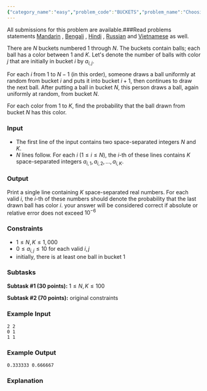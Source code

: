 ```yaml
---
{"category_name":"easy","problem_code":"BUCKETS","problem_name":"Choosing from Buckets","languages_supported":{"0":"C","1":"CPP14","2":"JAVA","3":"PYTH","4":"PYTH 3.6","5":"PYPY","6":"CS2","7":"PAS fpc","8":"PAS gpc","9":"RUBY","10":"PHP","11":"GO","12":"NODEJS","13":"HASK","14":"rust","15":"SCALA","16":"swift","17":"D","18":"PERL","19":"FORT","20":"WSPC","21":"ADA","22":"CAML","23":"ICK","24":"BF","25":"ASM","26":"CLPS","27":"PRLG","28":"ICON","29":"SCM qobi","30":"PIKE","31":"ST","32":"NICE","33":"LUA","34":"BASH","35":"NEM","36":"LISP sbcl","37":"LISP clisp","38":"SCM guile","39":"JS","40":"ERL","41":"TCL","42":"kotlin","43":"PERL6","44":"TEXT","45":"SCM chicken","46":"PYP3","47":"CLOJ","48":"COB","49":"FS"},"max_timelimit":1,"source_sizelimit":50000,"problem_author":"arpa","problem_tester":null,"date_added":"25-12-2018","tags":{"0":"arpa","1":"dynamic","2":"ltime67","3":"probability"},"editorial_url":"https://discuss.codechef.com/problems/BUCKETS","time":{"view_start_date":1546103100,"submit_start_date":1546103100,"visible_start_date":1546103100,"end_date":1735669800},"is_direct_submittable":false,"layout":"problem"}
---
```

<span class="solution-visible-txt">All submissions for this problem are available.</span>###Read problems statements [Mandarin](http://www.codechef.com/download/translated/LTM67TST/mandarin/BUCKETS.pdf) , [Bengali](http://www.codechef.com/download/translated/LTM67TST/bengali/BUCKETS.pdf) , [Hindi](http://www.codechef.com/download/translated/LTM67TST/hindi/BUCKETS.pdf) , [Russian](http://www.codechef.com/download/translated/LTM67TST/russian/BUCKETS.pdf) and [Vietnamese](http://www.codechef.com/download/translated/LTM67TST/vietnamese/BUCKETS.pdf) as well.

There are $N$ buckets numbered $1$ through $N$. The buckets contain balls; each ball has a color between $1$ and $K$. Let's denote the number of balls with color $j$ that are initially in bucket $i$ by $a_{i, j}$.

For each $i$ from $1$ to $N-1$ (in this order), someone draws a ball uniformly at random from bucket $i$ and puts it into bucket $i+1$, then continues to draw the next ball. After putting a ball in bucket $N$, this person draws a ball, again uniformly at random, from bucket $N$.

For each color from $1$ to $K$, find the probability that the ball drawn from bucket $N$ has this color.

### Input
- The first line of the input contains two space-separated integers $N$ and $K$. 
- $N$ lines follow. For each $i$ ($1 \le i \le N$), the $i$-th of these lines contains $K$ space-separated integers $a_{i, 1}, a_{i, 2}, \ldots, a_{i, K}$.

### Output
Print a single line containing $K$ space-separated real numbers. For each valid $i$, the $i$-th of these numbers should denote the probability that the last drawn ball has color $i$. your answer will be considered correct if absolute or relative error does not exceed $10^{-6}$

### Constraints 
- $1 \le N, K \le 1,000$
- $0 \le a_{i, j} \le 10$ for each valid $i, j$
- initially, there is at least one ball in bucket $1$

### Subtasks
**Subtask #1 (30 points):** $1 \le N, K \le 100$

**Subtask #2 (70 points):** original constraints

### Example Input
```
2 2
0 1
1 1
```

### Example Output
```
0.333333 0.666667
```

### Explanation
